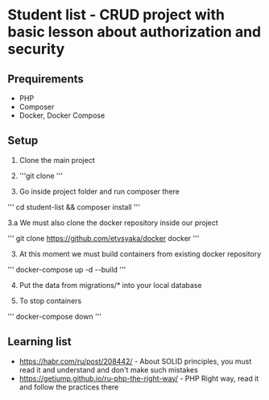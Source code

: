 # Student list  - CRUD project with basic lesson about authorization and security

## Prequirements

 * PHP
 * Composer
 * Docker, Docker Compose

## Setup

1. Clone the main project

1. '''git clone '''

2. Go inside project folder and run composer there

'''
cd student-list && composer install
'''

3.a We must also clone the docker repository inside our project

'''
git clone https://github.com/etvsyaka/docker docker
'''

3. At this moment we must build containers from existing docker repository

'''
docker-compose up -d --build
'''

4. Put the data from migrations/* into your local database

5. To stop containers

'''
docker-compose down
'''

## Learning list

* https://habr.com/ru/post/208442/ - About SOLID principles, you must read it and understand and don't make such mistakes
* https://getjump.github.io/ru-php-the-right-way/ - PHP Right way, read it and follow the practices there
